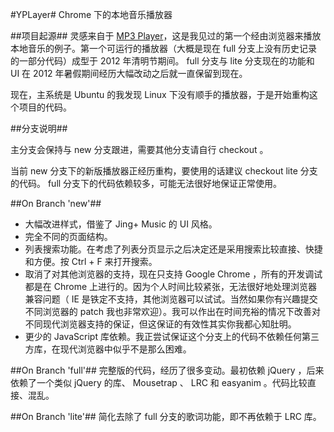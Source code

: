#YPLayer#
Chrome 下的本地音乐播放器

##项目起源##
灵感来自于 [MP3 Player]( http://antimatter15.github.io/player/player.html )，这是我见过的第一个经由浏览器来播放本地音乐的例子。第一个可运行的播放器（大概是现在 full 分支上没有历史记录的一部分代码）成型于 2012 年清明节期间。 full 分支与 lite 分支现在的功能和 UI 在 2012 年暑假期间经历大幅改动之后就一直保留到现在。

现在，主系统是 Ubuntu 的我发现 Linux 下没有顺手的播放器，于是开始重构这个项目的代码。

##分支说明##

主分支会保持与 new 分支跟进，需要其他分支请自行 checkout 。

当前 new 分支下的新版播放器正经历重构，要使用的话建议 checkout lite 分支的代码。 full 分支下的代码依赖较多，可能无法很好地保证正常使用。

##On Branch 'new'##
* 大幅改进样式，借鉴了 Jing+ Music 的 UI 风格。
* 完全不同的页面结构。
* 列表搜索功能。在考虑了列表分页显示之后决定还是采用搜索比较直接、快捷和方便。按 Ctrl + F 来打开搜索。
* 取消了对其他浏览器的支持，现在只支持 Google Chrome ，所有的开发调试都是在 Chrome 上进行的。因为个人时间比较紧张，无法很好地处理浏览器兼容问题（ IE 是铁定不支持，其他浏览器可以试试。当然如果你有兴趣提交不同浏览器的 patch 我也非常欢迎）。我可以作出在时间充裕的情况下改善对不同现代浏览器支持的保证，但这保证的有效性其实你我都心知肚明。
* 更少的 JavaScript 库依赖。我正尝试保证这个分支上的代码不依赖任何第三方库，在现代浏览器中似乎不是那么困难。

##On Branch 'full'##
完整版的代码，经历了很多变动。最初依赖 jQuery ，后来依赖了一个类似 jQuery 的库、 Mousetrap 、 LRC 和 easyanim 。代码比较直接、混乱。

##On Branch 'lite'##
简化去除了 full 分支的歌词功能，即不再依赖于 LRC 库。
